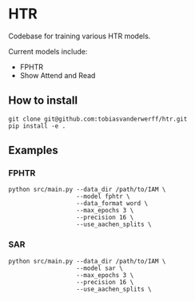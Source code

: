 # HTR
Codebase for training various HTR models.

Current models include:
- FPHTR
- Show Attend and Read

## How to install
```shell
git clone git@github.com:tobiasvanderwerff/htr.git
pip install -e .
```

## Examples
### FPHTR
```shell
python src/main.py --data_dir /path/to/IAM \
                   --model fphtr \
                   --data_format word \
                   --max_epochs 3 \
                   --precision 16 \
                   --use_aachen_splits \
```

### SAR
```shell
python src/main.py --data_dir /path/to/IAM \
                   --model sar \
                   --max_epochs 3 \
                   --precision 16 \
                   --use_aachen_splits \
```
